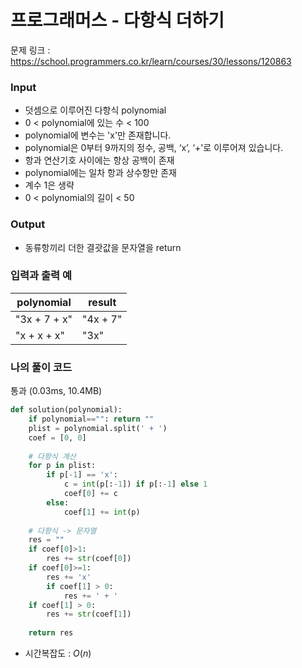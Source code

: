 # 프로그래머스 - 다항식 더하기

문제 링크 : https://school.programmers.co.kr/learn/courses/30/lessons/120863
<br>


### **Input**
- 덧셈으로 이루어진 다항식 polynomial
- 0 < polynomial에 있는 수 < 100
- polynomial에 변수는 'x'만 존재합니다.
- polynomial은 0부터 9까지의 정수, 공백, ‘x’, ‘+'로 이루어져 있습니다.
- 항과 연산기호 사이에는 항상 공백이 존재
- polynomial에는 일차 항과 상수항만 존재
- 계수 1은 생략
- 0 < polynomial의 길이 < 50


### **Output**
-  동류항끼리 더한 결괏값을 문자열을 return
 

### **입력과 출력 예**
| polynomial | result |
|------|--------|
| "3x + 7 + x" | "4x + 7" |
| "x + x + x" | "3x" |


### **나의 풀이 코드**
통과 (0.03ms, 10.4MB)
```python
def solution(polynomial):
    if polynomial=="": return ""
    plist = polynomial.split(' + ')
    coef = [0, 0]
    
    # 다항식 계산
    for p in plist:
        if p[-1] == 'x':
            c = int(p[:-1]) if p[:-1] else 1
            coef[0] += c
        else:
            coef[1] += int(p)
    
    # 다항식 -> 문자열
    res = ""
    if coef[0]>1:
        res += str(coef[0])
    if coef[0]>=1:
        res += 'x'
        if coef[1] > 0:
            res += ' + '
    if coef[1] > 0:
        res += str(coef[1])
    
    return res
```


- 시간복잡도 : $O(n)$